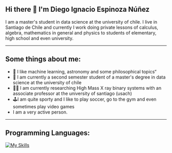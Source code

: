 ## Hi there 👋 I'm Diego Ignacio Espinoza Núñez

I am a master's student in data science at the university of chile. I live in Santiago de Chile and currently I work doing private lessons of calculus, algebra, mathematics in general and physics to students of elementary, high school and even university.

---
## Some things about me:

- 💙 I like machine learning, astronomy and some philosophical topics“
- 🏫 I am currently a second semester student of a master's degree in data science at the university of chile
- 🧑‍🎓 I am currently researching High Mass X ray binary systems with an associate professor at the university of santiago (usach)
- 🕹️I am quite sporty and I like to play soccer, go to the gym and even sometimes play video games
- I am a very active person.

---
## Programming Languages:
[![My Skills](https://skillicons.dev/icons?i=python)](https://skillicons.dev)

